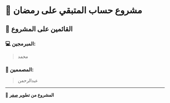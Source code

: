 # 🎉 مشروع حساب المتبقي على رمضان

## 👥 القائمين على المشروع

### 💻 المبرمجين:
> محمد

### 🎨 المصممين:
> عبدالرحمن

---

🚀 **المشروع من تطوير [صفر](https://discord.gg/w6TPbgsbgt)**
